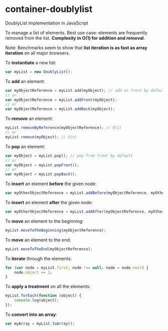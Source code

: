 # container-doublylist
DoublyList implementation in JavaScript

To manage a list of elements. Best use case: elements are frequently removed from the list.
**Complexity in O(1) for addition and removal**.

Note: Benchmarks seem to show that **list iteration is as fast as array iteration** on all major browsers.

To **instantiate** a new list:
``` javascript
var myList = new DoublyList();
```

To **add** an element:
``` javascript
var myObjectReference = myList.add(myObject); // add on front by default
// or
var myObjectReference = myList.addFront(myObject);
// or
var myObjectReference = myList.addBack(myObject);
```

To **remove** an element:
``` javascript
myList.removeByReference(myObjectReference); // O(1)
// or
myList.remove(myObject); // O(n)
```

To **pop** an element:
``` javascript
var myObject = myList.pop(); // pop from front by default
// or
var myObject = myList.popFront();
// or
var myObject = myList.popBack();
```

To **insert** an element **before** the given node:
``` javascript
var myOtherObjectReference = myList.addBefore(myObjectReference, myOtherObject);
```

To **insert** an element **after** the given node:
``` javascript
var myOtherObjectReference = myList.addAfter(myObjectReference, myOtherObject);
```

To **move** an element to the beginning:
``` javascript
myList.moveToTheBeginning(myObjectReference);
```

To **move** an element to the end:
``` javascript
myList.moveToTheEnd(myObjectReference);
```

To **iterate** through the elements:
``` javascript
for (var node = myList.first; node !== null; node = node.next) {
	node.object += 1;
}
```

To **apply a treatment** on all the elements:
``` javascript
myList.forEach(function (object) {
	console.log(object);
});
```

To **convert into an array**:
``` javascript
var myArray = myList.toArray();
```